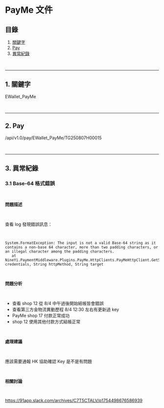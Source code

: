 # PayMe 文件

## 目錄
1. [關鍵字](#1-關鍵字)
2. [Pay](#2-pay)
3. [異常紀錄](#3-異常紀錄)

<br>

---

## 1. 關鍵字

EWallet_PayMe

<br>

---

## 2. Pay

/api/v1.0/pay/EWallet_PayMe/TG250807H00015

<br>

---

## 3. 異常紀錄

### 3.1 Base-64 格式錯誤

<br>

**問題描述**

<br>

查看 log 發現錯誤訊息：

<br>

```
System.FormatException: The input is not a valid Base-64 string as it contains a non-base 64 character, more than two padding characters, or an illegal character among the padding characters.
   at NineYi.PaymentMiddleware.Plugins.PayMe.HttpClients.PayMeHttpClient.GetSignatureHeader(RequestCredentialInfo credentials, String httpMethod, String target
```

<br>

**問題分析**

<br>

- 查看 shop 12 從 8/4 中午過後開始結帳皆會錯誤
- 查看第三方金物流異動歷程 8/4 12:30 左右有更新過 key
- PayMe shop 17 付款正常成功
- shop 12 使用其他付款方式結帳正常

<br>

**處理建議**

<br>

應該需要通報 HK 協助確認 Key 是不是有問題

<br>

**相關討論**

<br>

https://91app.slack.com/archives/C7T5CTALV/p1754498676586939

<br>